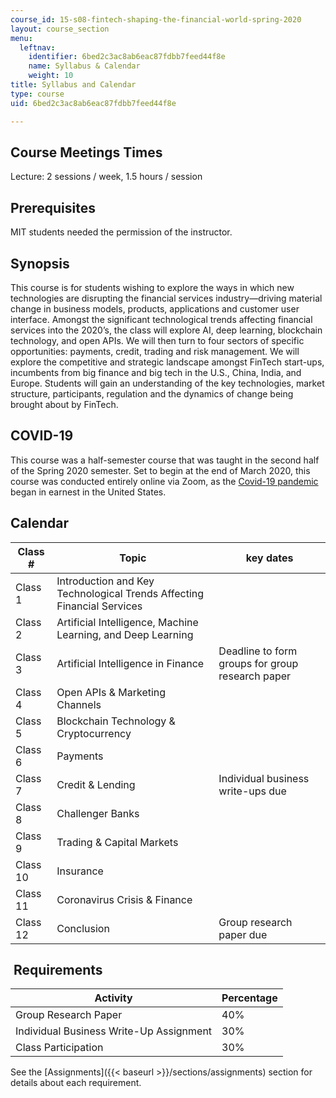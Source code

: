 ```yaml
---
course_id: 15-s08-fintech-shaping-the-financial-world-spring-2020
layout: course_section
menu:
  leftnav:
    identifier: 6bed2c3ac8ab6eac87fdbb7feed44f8e
    name: Syllabus & Calendar
    weight: 10
title: Syllabus and Calendar
type: course
uid: 6bed2c3ac8ab6eac87fdbb7feed44f8e

---
```


Course Meetings Times
---------------------

Lecture: 2 sessions / week, 1.5 hours / session 

Prerequisites
-------------

MIT students needed the permission of the instructor. 

Synopsis
--------

This course is for students wishing to explore the ways in which new technologies are disrupting the financial services industry—driving material change in business models, products, applications and customer user interface. Amongst the significant technological trends affecting financial services into the 2020’s, the class will explore AI, deep learning, blockchain technology, and open APIs. We will then turn to four sectors of specific opportunities: payments, credit, trading and risk management. We will explore the competitive and strategic landscape amongst FinTech start-ups, incumbents from big finance and big tech in the U.S., China, India, and Europe. Students will gain an understanding of the key technologies, market structure, participants, regulation and the dynamics of change being brought about by FinTech.

COVID-19
--------

This course was a half-semester course that was taught in the second half of the Spring 2020 semester. Set to begin at the end of March 2020, this course was conducted entirely online via Zoom, as the [Covid-19 pandemic](https://en.wikipedia.org/wiki/COVID-19_pandemic) began in earnest in the United States.

Calendar
--------

| Class # | Topic | key dates |
| --- | --- | --- |
| Class 1 | Introduction and Key Technological Trends Affecting Financial Services | &nbsp; |
| Class 2 | Artificial Intelligence, Machine Learning, and Deep Learning | &nbsp; |
| Class 3 | Artificial Intelligence in Finance | Deadline to form groups for group research paper |
| Class 4 | Open APIs & Marketing Channels | &nbsp; |
| Class 5 | Blockchain Technology & Cryptocurrency | &nbsp; |
| Class 6 | Payments | &nbsp; |
| Class 7 | Credit & Lending | Individual business write-ups due  |
| Class 8 | Challenger Banks | &nbsp; |
| Class 9 | Trading & Capital Markets | &nbsp; |
| Class 10 | Insurance | &nbsp; |
| Class 11 | Coronavirus Crisis & Finance | &nbsp; |
| Class 12 | Conclusion  | Group research paper due 

 Requirements
-------------

| Activity | Percentage |
| --- | --- |
| Group Research Paper | 40% |
| Individual Business Write-Up Assignment | 30% |
| Class Participation | 30% 

See the [Assignments]({{< baseurl >}}/sections/assignments) section for details about each requirement.